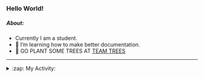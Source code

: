 ### Hello World!

##### About:
- Currently I am a student.
- 🌱 I’m learning how to make better documentation.
- 🌱 GO PLANT SOME TREES AT [TEAM TREES](https://teamtrees.org/)

---
<details>
  <summary>:zap: My Activity:</summary>
  
<!--START_SECTION:waka-->
![Code Time](http://img.shields.io/badge/Code%20Time-1%2C087%20hrs%2037%20mins-blue)

**I'm a Night 🦉** 

```text
🌞 Morning                1355 commits        ██░░░░░░░░░░░░░░░░░░░░░░░   09.38 % 
🌆 Daytime                4871 commits        ████████░░░░░░░░░░░░░░░░░   33.71 % 
🌃 Evening                4272 commits        ███████░░░░░░░░░░░░░░░░░░   29.56 % 
🌙 Night                  3952 commits        ███████░░░░░░░░░░░░░░░░░░   27.35 % 
```
📅 **I'm Most Productive on Wednesday** 

```text
Monday                   2200 commits        ████░░░░░░░░░░░░░░░░░░░░░   15.22 % 
Tuesday                  1787 commits        ███░░░░░░░░░░░░░░░░░░░░░░   12.37 % 
Wednesday                3266 commits        ██████░░░░░░░░░░░░░░░░░░░   22.60 % 
Thursday                 1909 commits        ███░░░░░░░░░░░░░░░░░░░░░░   13.21 % 
Friday                   1433 commits        ██░░░░░░░░░░░░░░░░░░░░░░░   09.92 % 
Saturday                 1320 commits        ██░░░░░░░░░░░░░░░░░░░░░░░   09.13 % 
Sunday                   2535 commits        ████░░░░░░░░░░░░░░░░░░░░░   17.54 % 
```


📊 **This Week I Spent My Time On** 

```text
🔥 Editors: 
VS Code                  7 hrs 5 mins        █████████████████████████   100.00 % 

🐱‍💻 Projects: 
CSF22                    3 hrs 54 mins       ██████████████░░░░░░░░░░░   55.10 % 
quizeco                  1 hr 45 mins        ██████░░░░░░░░░░░░░░░░░░░   24.75 % 
technocean-frontend      1 hr 11 mins        ████░░░░░░░░░░░░░░░░░░░░░   16.77 % 
praise                   12 mins             █░░░░░░░░░░░░░░░░░░░░░░░░   03.05 % 
gdsc-next-weather-app    0 secs              ░░░░░░░░░░░░░░░░░░░░░░░░░   00.22 % 
```


 Last Updated on 06/04/2023 02:20:27 UTC
<!--END_SECTION:waka-->
</details>
